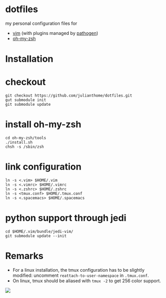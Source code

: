 # dotfiles

my personal configuration files for
- [vim](http://www.vim.org/) (with plugins managed by [pathogen](https://github.com/tpope/vim-pathogen))
- [oh-my-zsh](https://github.com/robbyrussell/oh-my-zsh)

# Installation

# checkout
```
git checkout https://github.com/julianthome/dotfiles.git
gut submodule init
git submodule update
```

# install oh-my-zsh
```
cd oh-my-zsh/tools
./install.sh
chsh -s /sbin/zsh
```

# link configuration
```
ln -s <.vim> $HOME/.vim
ln -s <.vimrc> $HOME/.vimrc
ln -s <.zshrc> $HOME/.zshrc
ln -s <tmux.conf> $HOME/.tmux.conf
ln -s <.spacemacs> $HOME/.spacemacs
```

# python support through jedi
```
cd $HOME/.vim/bundle/jedi-vim/
git submodule update --init
```


# Remarks

* For a linux installation, the tmux configuration has
to be slightly modified: uncomment `reattach-to-user-namespace` in `.tmux.conf`.
* On linux, tmux should be aliased with `tmux -2` to get 256 color support.

![](https://www.dropbox.com/s/nyx0dfxxvaz1s3o/tmuxvimzsh.png?dl=1)
